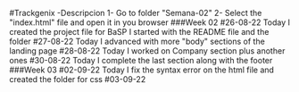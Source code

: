 #Trackgenix
    -Descripcion
    1- Go to folder "Semana-02"
    2- Select the "index.html" file and open it in you browser
###Week 02
    #26-08-22
        Today I created the project file for BaSP
        I started with the README file and the folder
    #27-08-22 
        Today I advanced with more "body" sections of the landing page
    #28-08-22
    Today I worked on Company section plus another ones
    #30-08-22
    Today I complete the last section along with the footer
###Week 03
    #02-09-22
        Today I fix the syntax error on the html file and created the folder for css
    #03-09-22
    